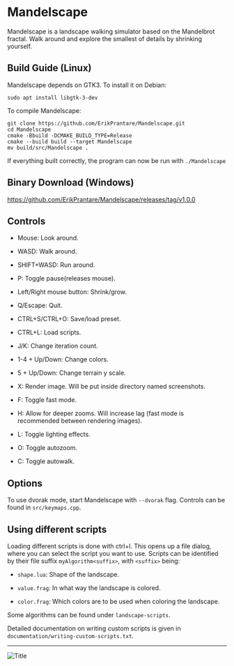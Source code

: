 # Mandelscape
Mandelscape is a landscape walking simulator based on the Mandelbrot fractal.
Walk around and explore the smallest of details by shrinking yourself.

## Build Guide (Linux)
Mandelscape depends on GTK3. To install it on Debian:
```
sudo apt install libgtk-3-dev
```

To compile Mandelscape:
```
git clone https://github.com/ErikPrantare/Mandelscape.git
cd Mandelscape
cmake -Bbuild -DCMAKE_BUILD_TYPE=Release
cmake --build build --target Mandelscape
mv build/src/Mandelscape .
```
If everything built correctly, the program can now be run with `./Mandelscape`

## Binary Download (Windows)
https://github.com/ErikPrantare/Mandelscape/releases/tag/v1.0.0

## Controls
- Mouse: Look around.

- WASD: Walk around.

- SHIFT+WASD: Run around.

- P: Toggle pause(releases mouse).

- Left/Right mouse button: Shrink/grow.

- Q/Escape: Quit.

- CTRL+S/CTRL+O: Save/load preset.

- CTRL+L: Load scripts.

- J/K: Change iteration count.

- 1-4 + Up/Down: Change colors.

- 5 + Up/Down: Change terrain y scale.

- X: Render image. Will be put inside directory named screenshots.

- F: Toggle fast mode.

- H: Allow for deeper zooms. Will increase lag 
        (fast mode is recommended between rendering images).

- L: Toggle lighting effects.

- O: Toggle autozoom.

- C: Toggle autowalk.

## Options
To use dvorak mode, start Mandelscape with `--dvorak` flag.
Controls can be found in `src/keymaps.cpp`.

## Using different scripts
Loading different scripts is done with ctrl+l.
This opens up a file dialog, where you can select the script you want
to use.
Scripts can be identified by their file suffix `myAlgorithm<suffix>`,
with `<suffix>` being:

- `shape.lua`: Shape of the landscape.

- `value.frag`: In what way the landscape is colored.

- `color.frag`: Which colors are to be used when coloring the landscape.

Some algorithms can be found under `landscape-scripts`.

Detailed documentation on writing custom scripts is given in
`documentation/writing-custom-scripts.txt`.

---

![](preview.jpg?raw=true "Title")
